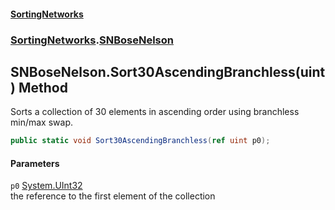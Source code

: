 #### [SortingNetworks](./index.md 'index')
### [SortingNetworks](./SortingNetworks.md 'SortingNetworks').[SNBoseNelson](./SortingNetworks-SNBoseNelson.md 'SortingNetworks.SNBoseNelson')
## SNBoseNelson.Sort30AscendingBranchless(uint) Method
Sorts a collection of 30 elements in ascending order using branchless min/max swap.  
```csharp
public static void Sort30AscendingBranchless(ref uint p0);
```
#### Parameters
<a name='SortingNetworks-SNBoseNelson-Sort30AscendingBranchless(uint)-p0'></a>
`p0` [System.UInt32](https://docs.microsoft.com/en-us/dotnet/api/System.UInt32 'System.UInt32')  
the reference to the first element of the collection  
  
